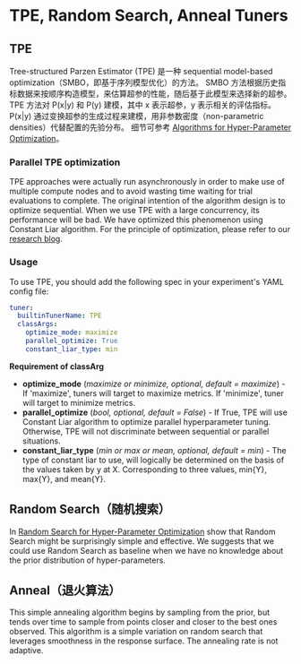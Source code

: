 # TPE, Random Search, Anneal Tuners

## TPE

Tree-structured Parzen Estimator (TPE) 是一种 sequential model-based optimization（SMBO，即基于序列模型优化）的方法。 SMBO 方法根据历史指标数据来按顺序构造模型，来估算超参的性能，随后基于此模型来选择新的超参。 TPE 方法对 P(x|y) 和 P(y) 建模，其中 x 表示超参，y 表示相关的评估指标。 P(x|y) 通过变换超参的生成过程来建模，用非参数密度（non-parametric densities）代替配置的先验分布。 细节可参考 [Algorithms for Hyper-Parameter Optimization](https://papers.nips.cc/paper/4443-algorithms-for-hyper-parameter-optimization.pdf)。 ​

### Parallel TPE optimization

TPE approaches were actually run asynchronously in order to make use of multiple compute nodes and to avoid wasting time waiting for trial evaluations to complete. The original intention of the algorithm design is to optimize sequential. When we use TPE with a large concurrency, its performance will be bad. We have optimized this phenomenon using Constant Liar algorithm. For the principle of optimization, please refer to our [research blog](../CommunitySharings/ParallelizingTpeSearch.md).

### Usage

To use TPE, you should add the following spec in your experiment's YAML config file:

```yaml
tuner:
  builtinTunerName: TPE
  classArgs:
    optimize_mode: maximize
    parallel_optimize: True
    constant_liar_type: min
```

**Requirement of classArg**

* **optimize_mode** (*maximize or minimize, optional, default = maximize*) - If 'maximize', tuners will target to maximize metrics. If 'minimize', tuner will target to minimize metrics.
* **parallel_optimize** (*bool, optional, default = False*) - If True, TPE will use Constant Liar algorithm to optimize parallel hyperparameter tuning. Otherwise, TPE will not discriminate between sequential or parallel situations.
* **constant_liar_type** (*min or max or mean, optional, default = min*) - The type of constant liar to use, will logically be determined on the basis of the values taken by y at X. Corresponding to three values, min{Y}, max{Y}, and mean{Y}.

## Random Search（随机搜索）

In [Random Search for Hyper-Parameter Optimization](http://www.jmlr.org/papers/volume13/bergstra12a/bergstra12a.pdf) show that Random Search might be surprisingly simple and effective. We suggests that we could use Random Search as baseline when we have no knowledge about the prior distribution of hyper-parameters.

## Anneal（退火算法）

This simple annealing algorithm begins by sampling from the prior, but tends over time to sample from points closer and closer to the best ones observed. This algorithm is a simple variation on random search that leverages smoothness in the response surface. The annealing rate is not adaptive.